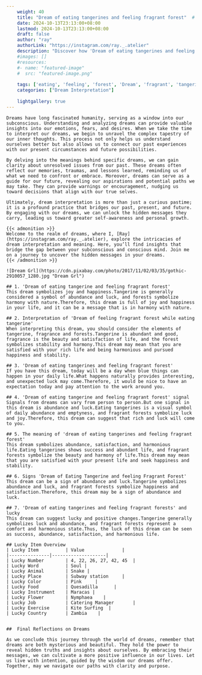 ```yaml
---
    weight: 40
    title: "Dream of eating tangerines and feeling fragrant forest"  # Assuming 'title' column exists
    date: 2024-10-13T23:13:00+08:00
    lastmod: 2024-10-13T23:13:00+08:00
    draft: false
    author: "ray"
    authorLink: "https://instagram.com/ray._.atelier"
    description: "Discover how 'Dream of eating tangerines and feeling fragrant forest' can interpret your future and uncover its significant meanings in your life."
    #images: []
    #resources:
    #- name: "featured-image"
    #  src: "featured-image.png"
    
    tags: ['eating', 'feeling', 'forest', 'Dream', 'fragrant', 'tangerines', 'and', 'of']
    categories: ["Dream Interpretation"]
    
    lightgallery: true
---
```

    
    Dreams have long fascinated humanity, serving as a window into our subconscious. Understanding and analyzing dreams can provide valuable insights into our emotions, fears, and desires. When we take the time to interpret our dreams, we begin to unravel the complex tapestry of our inner thoughts. This process not only helps us understand ourselves better but also allows us to connect our past experiences with our present circumstances and future possibilities.
    
    By delving into the meanings behind specific dreams, we can gain clarity about unresolved issues from our past. These dreams often reflect our memories, traumas, and lessons learned, reminding us of what we need to confront or embrace. Moreover, dreams can serve as a guide for our future, revealing our aspirations and potential paths we may take. They can provide warnings or encouragement, nudging us toward decisions that align with our true selves.
    
    Ultimately, dream interpretation is more than just a curious pastime; it is a profound practice that bridges our past, present, and future. By engaging with our dreams, we can unlock the hidden messages they carry, leading us toward greater self-awareness and personal growth.
    
    {{< admonition >}}
    Welcome to the realm of dreams, where I, [Ray](https://instagram.com/ray._.atelier), explore the intricacies of dream interpretation and meaning. Here, you’ll find insights that bridge the gap between your subconscious and conscious mind. Join me on a journey to uncover the hidden messages in your dreams.
    {{< /admonition >}}
    
    ![Dream Grl](https://cdn.pixabay.com/photo/2017/11/02/03/35/gothic-2910057_1280.jpg "Dream Grl")
    
    ## 1. 'Dream of eating tangerine and feeling fragrant forest'
    This dream symbolizes joy and happiness.Tangerine is generally considered a symbol of abundance and luck, and forests symbolize harmony with nature.Therefore, this dream is full of joy and happiness in your life, and it can be a message that is in harmony with nature.
    
    ## 2. Interpretation of 'Dream of feeling fragrant forest while eating tangerine'
    When interpreting this dream, you should consider the elements of tangerine, fragrance and forests.Tangerine is abundant and good, fragrance is the beauty and satisfaction of life, and the forest symbolizes stability and harmony.This dream may mean that you are satisfied with your rich life and being harmonious and pursued happiness and stability.
    
    ## 3. 'Dream of eating tangerines and feeling fragrant forest'
    If you have this dream, today will be a day when blue things can happen in your daily life.What happens naturally provides interesting, and unexpected luck may come.Therefore, it would be nice to have an expectation today and pay attention to the work around you.
    
    ## 4. 'Dream of eating tangerine and feeling fragrant forest' signal
    Signals from dreams can vary from person to person.But one signal in this dream is abundance and luck.Eating tangerines is a visual symbol of daily abundance and emptyness, and fragrant forests symbolize luck and joy.Therefore, this dream can suggest that rich and luck will come to you.
    
    ## 5. The meaning of 'dream of eating tangerines and feeling fragrant forest'
    This dream symbolizes abundance, satisfaction, and harmonious life.Eating tangerines shows success and abundant life, and fragrant forests symbolize the beauty and harmony of life.This dream may mean that you are satisfied with your present life and seek happiness and stability.
    
    ## 6. Signs 'Dream of Eating Tangerine and feeling Fragrant Forest'
    This dream can be a sign of abundance and luck.Tangerine symbolizes abundance and luck, and fragrant forests symbolize happiness and satisfaction.Therefore, this dream may be a sign of abundance and luck.
    
    ## 7. 'Dream of eating tangerines and feeling fragrant forests' and lucky
    This dream can suggest lucky and positive changes.Tangerine generally symbolizes luck and abundance, and fragrant forests represent a comfort and harmonious state.Thus, the luck of this dream can be seen as success, abundance, satisfaction, and harmonious life.
    
    ## Lucky Item Overview
    | Lucky Item          | Value              |
    |---------------|--------------------|
    | Lucky Number        | 4, 22, 26, 27, 42, 45  |
    | Lucky Word          | Soul |
    | Lucky Animal        | Snake |
    | Lucky Place         | Subway station     |
    | Lucky Color         | Pink     |
    | Lucky Food          | Quesadilla      |
    | Lucky Instrument    | Maracas |
    | Lucky Flower        | Nymphaea    |
    | Lucky Job           | Catering Manager       |
    | Lucky Exercise      | Kite Surfing  |
    | Lucky Country       | Zambia    |
    
    
    ##  Final Reflections on Dreams
    
    As we conclude this journey through the world of dreams, remember that dreams are both mysterious and beautiful. They hold the power to reveal hidden truths and insights about ourselves. By embracing their messages, we can cultivate a more positive influence in our lives. Let us live with intention, guided by the wisdom our dreams offer. Together, may we navigate our paths with clarity and purpose.
    